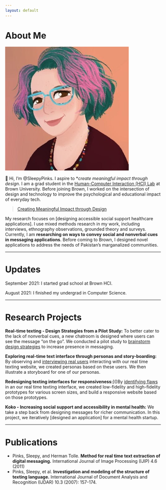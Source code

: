 ```yaml
---
layout: default
---
```


# About Me

<img class="profile-picture" src="images/1599155795154.jpeg">

👋 Hi, I’m @SleepyPinks. I aspire to **create meaningful impact through design*. I am a grad student in the [Human-Computer Interaction (HCI) Lab](https://hci.brown.edu/) at Brown University. Before joining Brown, I worked on the intersection of design and technology to improve the psychological and educational impact of everyday tech.

> [Creating Meaningful Impact through Design]()

My research focuses on [designing accessible social support healthcare applications]. I use mixed methods research in my work, including interviews, ethnography observations, grounded theory and surveys. Currently, I am **researching on ways to convey social and nonverbal cues in messaging applications**. Before coming to Brown, I designed novel applications to address the needs of Pakistan’s marganalized communities.

***

# Updates

September 2021: I started grad school at Brown HCI. 

August 2021: I finished my undergrad in Computer Science.

***

# Research Projects

**Real-time texting - Design Strategies from a Pilot Study:** To better cater to the lack of nonverbal cues, a new chatroom is designed where users can see the message “on the go”. We conducted a pilot study to [brainstorm design strategies]() to increase presence in messaging.

**Exploring real-time text interface through personas and story-boarding:** By observing and [interviewing real users]() interacting with our real time texting website, we created personas based on these users. We then illustrate a storyboard for one of our personas.

**Redesigning texting interfaces for responsiveness:**]()By [identifying flaws]() in an our real time texting interface, we created low-fidelity and high-fidelity prototypes for various screen sizes, and build a responsive website based on those prototypes.

**Koko - Increasing social support and accessibility in mental health:** We take a step back from designing messages for richer communication. In this project, we iteratively [designed an application] for a mental health startup.

---

# Publications

* Pinks, Sleepy, and Herman Tolle. **Method for real time text extraction of digital messaging.** International Journal of Image Processing (IJIP) 4.6 (2011)
* Pinks, Sleepy, et al. **Investigation and modeling of the structure of texting language.** International Journal of Document Analysis and Recognition (IJDAR) 10.3 (2007): 157-174.
